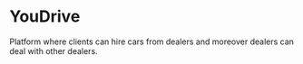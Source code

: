 # YouDrive
Platform where clients can hire cars from dealers and moreover dealers can deal with other dealers.
